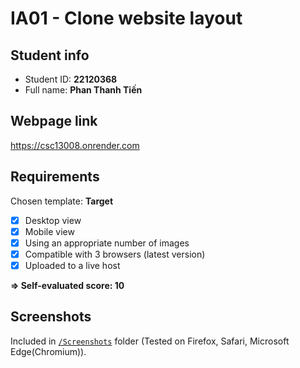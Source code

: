 # IA01 - Clone website layout

## Student info

- Student ID: **22120368**
- Full name: **Phan Thanh Tiến**

## Webpage link

https://csc13008.onrender.com

## Requirements

Chosen template: **Target**

- [x] Desktop view
- [x] Mobile view
- [x] Using an appropriate number of images
- [x] Compatible with 3 browsers (latest version)
- [x] Uploaded to a live host

**=> Self-evaluated score: 10**

## Screenshots

Included in [`/Screenshots`](./Screenshots/) folder (Tested on Firefox, Safari, Microsoft Edge(Chromium)).
